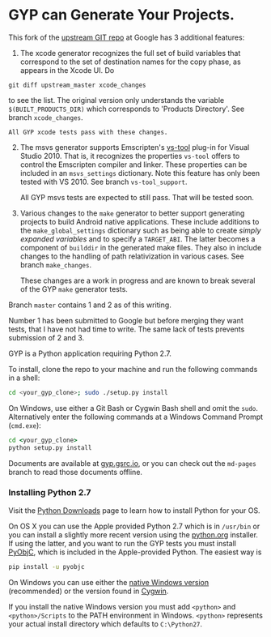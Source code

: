 GYP can Generate Your Projects.
===================================

This fork of the [upstream GIT repo](https://chromium.googlesource.com/external/gyp)
at Google has 3 additional features:

1. The xcode generator recognizes the full set of build variables
that correspond to the set of destination names for the copy phase,
as appears in the Xcode UI. Do
 ```
 git diff upstream_master xcode_changes
 ```
 to see the list. The original version only understands
 the variable `$(BUILT_PRODUCTS_DIR)` which corresponds to
 'Products Directory'. See branch `xcode_changes`.

    All GYP xcode tests pass with these changes.

2. The msvs generator supports Emscripten's [vs-tool](https://github.com/juj/vs-tool/)
plug-in for Visual Studio 2010. That is, it recognizes the properties `vs-tool` offers to
control the Emscripten compiler and linker. These properties
can be included in an `msvs_settings` dictionary. Note this feature
has only been tested with VS 2010. See branch `vs-tool_support`.

    All GYP msvs tests are expected to still pass. That will be tested soon.
    
3. Various changes to the `make` generator to better support generating
projects to build Android native applications. These include additions
to the `make_global_settings` dictionary such as being able to create
 _simply expanded variables_ and to specify a `TARGET_ABI`. The latter
 becomes a component of `builddir` in the generated make files. They
 also in include changes to the handling of path relativization in
 various cases. See branch `make_changes`.
 
    These changes are a work in progress and are known to break several
    of the GYP `make` generator tests.

Branch `master` contains 1 and 2 as of this writing.

Number 1 has been submitted to Google but before merging
they want tests, that I have not had time to write. The
same lack of tests prevents submission of 2 and 3.

GYP is a Python application requiring Python 2.7.

To install, clone the repo to your machine and run the following
commands in a shell:

```bash
cd <your_gyp_clone>; sudo ./setup.py install
```

On Windows, use either a Git Bash or Cygwin Bash shell and omit the
`sudo`. Alternatively enter the following commands at a Windows Command
Prompt (`cmd.exe`):

```cmd
cd <your_gyp_clone>
python setup.py install
```

Documents are available at [gyp.gsrc.io](https://gyp.gsrc.io), or you
can check out the ```md-pages``` branch to read those documents offline.

### Installing Python 2.7

Visit the [Python Downloads](https://www.python.org/downloads/) page
to learn how to install Python for your OS.

On OS X you can use the Apple provided Python 2.7 which is in `/usr/bin`
or you can install a slightly more recent version using the [python.org](www.python.org)
installer. If using the latter, and you want to run the GYP tests you
must install [PyObjC](https://pythonhosted.org/pyobjc/), which is
included in the Apple-provided Python. The easiest way is

```bash
pip install -u pyobjc
```

On Windows you can use either the [native Windows version](https://www.python.org/downloads/windows/)
(recommended) or the version found in [Cygwin](https://www.cygwin.com).

If you install the native Windows version you must add `<python>` and
`<python>/Scripts` to the PATH environment in Windows. `<python>` represents
your actual install directory which defaults to `C:\Python27`.

